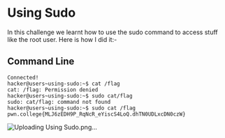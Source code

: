 # Using Sudo
In this challenge we learnt how to use the sudo command to access stuff like the root user. Here is how I did it:- 
## Command Line
```
Connected!
hacker@users~using-sudo:~$ cat /flag
cat: /flag: Permission denied
hacker@users~using-sudo:~$ sudo cat/flag
sudo: cat/flag: command not found
hacker@users~using-sudo:~$ sudo cat /flag
pwn.college{MLJ6zEDH9P_RqNcR_eYiscS4LoQ.dhTN0UDLxcDN0czW}
```
![Uploading Using Sudo.png…]()
